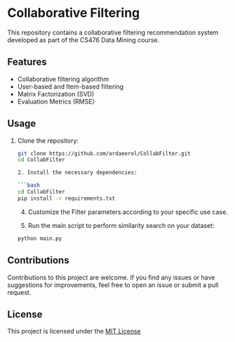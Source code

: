 # Collaborative Filtering

This repository contains a collaborative filtering recommendation system developed as part of the CS476 Data Mining course.

## Features

- Collaborative filtering algorithm
- User-based and Item-based filtering
- Matrix Factorization (SVD)
- Evaluation Metrics (RMSE)

## Usage

1. Clone the repository:

   ```bash
   git clone https://github.com/ardaeerol/CollabFilter.git
   cd CollabFilter

   2. Install the necessary dependencies:
   
   ```bash
   cd CollabFilter
   pip install -r requirements.txt
   ```
   
   4. Customize the Filter parameters according to your specific use case.
   
   5. Run the main script to perform similarity search on your dataset:
   
   ```bash
   python main.py
   ```

## Contributions
Contributions to this project are welcome. If you find any issues or have suggestions for improvements, feel free to open an issue or submit a pull request.

## License
This project is licensed under the [MIT License](./LICENSE)
